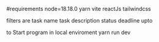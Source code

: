 #requirements
node=18.18.0
yarn
vite
reactJs
tailwindcss

filters are
task name
task description
status
deadline upto

to Start program in local enviroment
yarn run dev

